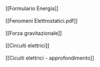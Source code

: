 [[Formulario Energia]]<br>
<br>
[[Fenomeni Elettrostatici.pdf]] <br>
<br>
[[Forza gravitazionale]] <br>
<br>
[[Circuiti elettrici]] <br>
<br>
[[Cicuiti elettrici - approfondimento]]

